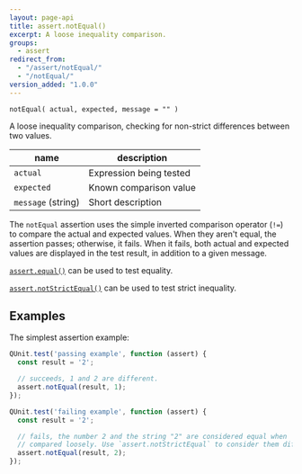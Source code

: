 ```yaml
---
layout: page-api
title: assert.notEqual()
excerpt: A loose inequality comparison.
groups:
  - assert
redirect_from:
  - "/assert/notEqual/"
  - "/notEqual/"
version_added: "1.0.0"
---
```


`notEqual( actual, expected, message = "" )`

A loose inequality comparison, checking for non-strict differences between two values.

| name | description |
|------|-------------|
| `actual` | Expression being tested |
| `expected` | Known comparison value |
| `message` (string) | Short description |

The `notEqual` assertion uses the simple inverted comparison operator (`!=`) to compare the actual and expected values. When they aren't equal, the assertion passes; otherwise, it fails. When it fails, both actual and expected values are displayed in the test result, in addition to a given message.

[`assert.equal()`](./equal.md) can be used to test equality.

[`assert.notStrictEqual()`](./notStrictEqual.md) can be used to test strict inequality.

## Examples

The simplest assertion example:

```js
QUnit.test('passing example', function (assert) {
  const result = '2';

  // succeeds, 1 and 2 are different.
  assert.notEqual(result, 1);
});

QUnit.test('failing example', function (assert) {
  const result = '2';

  // fails, the number 2 and the string "2" are considered equal when
  // compared loosely. Use `assert.notStrictEqual` to consider them different.
  assert.notEqual(result, 2);
});
```
